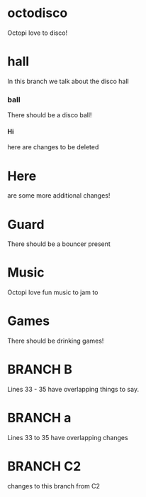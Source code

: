 # octodisco

Octopi love to disco!

# hall

In this branch we talk about the disco hall

### ball 

There should be a disco ball!

#### Hi

here are changes to be deleted

# Here 

are some more additional changes!

# Guard

There should be a bouncer present

# Music

Octopi love fun music to jam to

# Games

There should be drinking games!

# BRANCH B 

Lines 33 - 35 have overlapping things to say.

# BRANCH a

Lines 33 to 35 have overlapping changes

# BRANCH C2

changes to this branch from C2